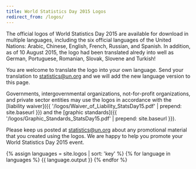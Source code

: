 ```yaml
---
title: World Statistics Day 2015 Logos
redirect_from: /logos/
---
```


The official logos of World Statistics Day 2015 are available for download in multiple languages, including the six official languages of the United Nations: Arabic, Chinese, English, French, Russian, and Spanish.  In addition, as of 10 August 2015, the logo had been translated alredy into well as German, Portuguese, Romanian, Slovak, Slovene and Turkish!

You are welcome to translate the logo into your own language. Send your translation to <statistics@un.org> and we will add the new language version to this page.

Governments, intergovernmental organizations, not-for-profit organizations, and private sector entities may use the logos in accordance with the [liability waiver]({{ '/logos/Waiver_of_Liability_StatsDay15.pdf' | prepend: site.baseurl }}) and the [graphic standards]({{ '/logos/Graphic_Standards_StatsDay15.pdf' | prepend: site.baseurl }}).

Please keep us posted at <statistics@un.org> about any promotional material that you created using the logos. We are happy to help you promote your World Statistics Day 2015 event.  

{% assign languages = site.logos | sort: 'key' %}
{% for language in languages  %}
  {{ language.output }}
{% endfor %}
